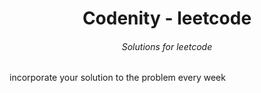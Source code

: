 <h1 align="center">Codenity - leetcode</h1>

<h6 align="center">
  Solutions for leetcode
</h6>

incorporate your solution to the problem every week